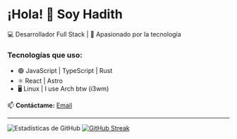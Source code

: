 # ¡Hola! 👋 Soy Hadith

💻 Desarrollador Full Stack | 🚀 Apasionado por la tecnología

### Tecnologías que uso:
- 🟢 JavaScript | TypeScript | Rust
- ⚛️ React | Astro
- 🖥️ Linux  |  I use Arch btw (i3wm)

📫 **Contáctame:** [Email](hadith@024@gmail.com)

---
![Estadísticas de GitHub](https://github-readme-stats.vercel.app/api?username=hadith&show_icons=true&theme=radical)
[![GitHub Streak](https://streak-stats.demolab.com/?user=Harlock024)](https://git.io/streak-stats)
